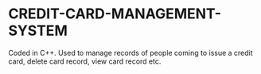 # CREDIT-CARD-MANAGEMENT-SYSTEM

Coded in C++.
Used to manage records of people coming to issue a credit card, delete card record, view card record etc. 
